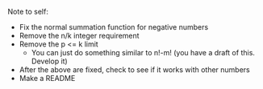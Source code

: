 Note to self:
- Fix the normal summation function for negative numbers
- Remove the n/k integer requirement
- Remove the p <= k limit
  - You can just do something similar to n!-m! (you have a draft of this. Develop it)
- After the above are fixed, check to see if it works with other numbers
- Make a README
